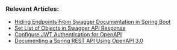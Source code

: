 ### Relevant Articles:
- [Hiding Endpoints From Swagger Documentation in Spring Boot](https://www.baeldung.com/spring-swagger-hiding-endpoints)
- [Set List of Objects in Swagger API Response](https://www.baeldung.com/java-swagger-set-list-response)
- [Configure JWT Authentication for OpenAPI](https://www.baeldung.com/openapi-jwt-authentication)
- [Documenting a Spring REST API Using OpenAPI 3.0](https://www.baeldung.com/spring-rest-openapi-documentation)

